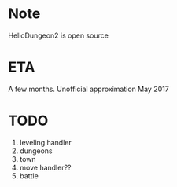 
Note
========
HelloDungeon2 is open source

ETA
======
A few months. Unofficial approximation May 2017

TODO
=========
1. leveling handler
2. dungeons
3. town
4. move handler??
4. battle
